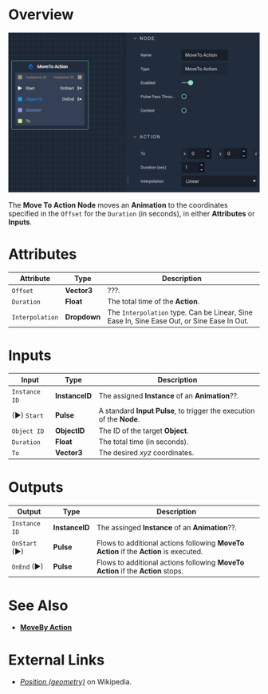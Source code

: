 # Overview

![The Move To Action Node.](../../.gitbook/assets/movetoaction.png)

The **Move To Action Node** moves an **Animation** to the coordinates specified in the `Offset` for the `Duration` (in seconds), in either **Attributes** or **Inputs**. 

# Attributes

|Attribute|Type|Description|
|---|---|---|
|`Offset`|**Vector3**|???.|
|`Duration`|**Float**|The total time of the **Action**.|
|`Interpolation`|**Dropdown**|The `Interpolation` type. Can be Linear, Sine Ease In, Sine Ease Out, or Sine Ease In Out.|

# Inputs

|Input|Type|Description|
|---|---|---|
|`Instance ID`| **InstanceID** | The assigned **Instance** of an **Animation**??.|
|(►) `Start`|**Pulse**|A standard **Input Pulse**, to trigger the execution of the **Node**.|
|`Object ID`|**ObjectID**|The ID of the target **Object**.|
|`Duration`|**Float**|The total time (in seconds).|
|`To`|**Vector3**|The desired *xyz* coordinates.|

# Outputs

|Output|Type|Description|
|---|---|---|
|`Instance ID`|**InstanceID**|The assinged **Instance** of an **Animation**??.|
|`OnStart` (►)|**Pulse**|Flows to additional actions following **MoveTo Action** if the **Action** is executed.|
|`OnEnd` (►)|**Pulse**|Flows to additional actions following **MoveTo Action** if the **Action** stops.|

# See Also

* [**MoveBy Action**](movebyaction.md)

# External Links

* [*Position (geometry)*](https://en.wikipedia.org/wiki/Position_(geometry)) on Wikipedia. 